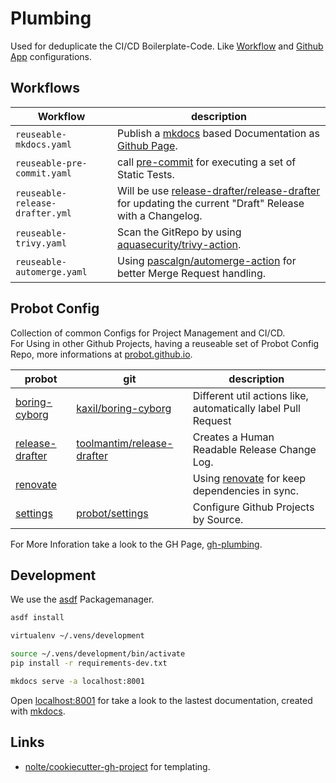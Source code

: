 # Plumbing

<!--intro-start-->
Used for deduplicate the CI/CD Boilerplate-Code. Like [Workflow](https://docs.github.com/en/actions) and [Github App](https://docs.github.com/en/developers/apps/getting-started-with-apps/about-apps) configurations.
<!--intro-end-->

## Workflows

<!--td-workflows-start-->
| Workflow                            | description                                                                                                                                                  |
|-------------------------------------|--------------------------------------------------------------------------------------------------------------------------------------------------------------|
| ```reuseable-mkdocs.yaml```         | Publish a [mkdocs](https://www.mkdocs.org/) based Documentation as [Github Page](https://pages.github.com/).                                                 |
| ```reuseable-pre-commit.yaml```     | call [pre-commit](https://pre-commit.com/) for executing a set of Static Tests.                                                                              |
| ```reuseable-release-drafter.yml``` | Will be use [release-drafter/release-drafter](https://github.com/release-drafter/release-drafter) for updating the current "Draft" Release with a Changelog. |
| ```reuseable-trivy.yaml```          | Scan the GitRepo by using [aquasecurity/trivy-action](https://github.com/aquasecurity/trivy-action).                                                         |
| ```reuseable-automerge.yaml```      | Using [pascalgn/automerge-action](https://github.com/pascalgn/automerge-action) for better Merge Request handling.                                           |
<!--td-workflows-end-->

## Probot Config

<!--probot-intro-start-->
Collection of common Configs for Project Management and CI/CD.  
For Using in other Github Projects, having a reuseable set of Probot Config Repo, more informations at [probot.github.io](https://probot.github.io/docs/best-practices/#configuration).
<!--probot-intro-end-->

<!--td-probot-apps-start-->
| probot                                                            | git                                                                         | description                                                                                                         |
|-------------------------------------------------------------------|-----------------------------------------------------------------------------|---------------------------------------------------------------------------------------------------------------------|
| [boring-cyborg](https://probot.github.io/apps/boring-cyborg/)     | [kaxil/boring-cyborg](https://github.com/kaxil/boring-cyborg)               | Different util actions like, automatically label Pull Request                                                       |
| [release-drafter](https://probot.github.io/apps/release-drafter/) | [toolmantim/release-drafter](https://github.com/toolmantim/release-drafter) | Creates a Human Readable Release Change Log.                                                                        |
| [renovate](https://github.com/apps/renovate)                      |                                                                             | Using [renovate](https://www.whitesourcesoftware.com/free-developer-tools/renovate/) for keep dependencies in sync. |
| [settings](https://probot.github.io/apps/settings/)               | [probot/settings](https://github.com/probot/settings)                       | Configure Github Projects by Source.                                                                                |
<!--td-probot-apps-end-->

For More Inforation take a look to the GH Page, [gh-plumbing](http://nolte.github.io/gh-plumbing).

## Development

<!--development-intro-start-->
We use the [asdf](https://asdf-vm.com/) Packagemanager.


```sh
asdf install

virtualenv ~/.vens/development

source ~/.vens/development/bin/activate
pip install -r requirements-dev.txt

mkdocs serve -a localhost:8001
```

Open [localhost:8001](http://localhost:8001/) for take a look to the lastest documentation, created with [mkdocs](https://www.mkdocs.org/).
<!--development-intro-end-->

## Links

* [nolte/cookiecutter-gh-project](https://github.com/nolte/cookiecutter-gh-project) for templating.
